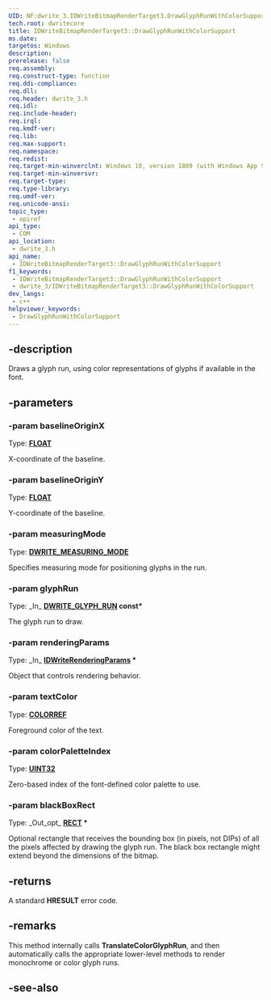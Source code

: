 ```yaml
---
UID: NF:dwrite_3.IDWriteBitmapRenderTarget3.DrawGlyphRunWithColorSupport
tech.root: dwritecore
title: IDWriteBitmapRenderTarget3::DrawGlyphRunWithColorSupport
ms.date: 
targetos: Windows
description: 
prerelease: false
req.assembly: 
req.construct-type: function
req.ddi-compliance: 
req.dll: 
req.header: dwrite_3.h
req.idl: 
req.include-header: 
req.irql: 
req.kmdf-ver: 
req.lib: 
req.max-support: 
req.namespace: 
req.redist: 
req.target-min-winverclnt: Windows 10, version 1809 (with Windows App SDK 1.2 or later)
req.target-min-winversvr: 
req.target-type: 
req.type-library: 
req.umdf-ver: 
req.unicode-ansi: 
topic_type:
 - apiref
api_type:
 - COM
api_location:
 - dwrite_3.h
api_name:
 - IDWriteBitmapRenderTarget3::DrawGlyphRunWithColorSupport
f1_keywords:
 - IDWriteBitmapRenderTarget3::DrawGlyphRunWithColorSupport
 - dwrite_3/IDWriteBitmapRenderTarget3::DrawGlyphRunWithColorSupport
dev_langs:
 - c++
helpviewer_keywords:
 - DrawGlyphRunWithColorSupport
---
```


## -description

Draws a glyph run, using color representations of glyphs if available in the font.

## -parameters

### -param baselineOriginX

Type: **[FLOAT](/windows/win32/winprog/windows-data-types)**

X-coordinate of the baseline.

### -param baselineOriginY

Type: **[FLOAT](/windows/win32/winprog/windows-data-types)**

Y-coordinate of the baseline.

### -param measuringMode

Type: **[DWRITE_MEASURING_MODE](/windows/win32/api/dcommon/ne-dcommon-dwrite_measuring_mode)**

Specifies measuring mode for positioning glyphs in the run.

### -param glyphRun

Type: \_In\_ **[DWRITE_GLYPH_RUN](/windows/win32/api/dwrite/ns-dwrite-dwrite_glyph_run) const\***

The glyph run to draw.

### -param renderingParams

Type: \_In\_ **[IDWriteRenderingParams](/windows/win32/api/dwrite/nn-dwrite-idwriterenderingparams) \***

Object that controls rendering behavior.

### -param textColor

Type: **[COLORREF](/windows/win32/gdi/colorref)**

Foreground color of the text.

### -param colorPaletteIndex

Type: **[UINT32](/windows/win32/winprog/windows-data-types)**

Zero-based index of the font-defined color palette to use.

### -param blackBoxRect

Type: \_Out\_opt\_ **[RECT](/windows/win32/api/windef/ns-windef-rect) \***

Optional rectangle that receives the bounding box (in pixels, not DIPs) of all the pixels affected by drawing the glyph run. The black box rectangle might extend beyond the dimensions of the bitmap.

## -returns

A standard **HRESULT** error code.

## -remarks

This method internally calls **TranslateColorGlyphRun**, and then automatically calls the appropriate lower-level methods to render monochrome or color glyph runs.

## -see-also
